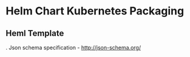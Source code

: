 # Helm Chart Kubernetes Packaging

## Heml Template
. Json schema specification - http://json-schema.org/
